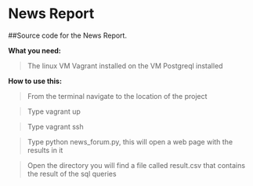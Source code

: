 # News Report
##Source code for the News Report.

**What you need:**
 >The linux VM
 >Vagrant installed on the VM
 >Postgreql installed

**How to use this:**
 >From the terminal navigate to the location of the project
 
 >Type vagrant up
 
 >Type vagrant ssh
 
 >Type python news_forum.py, this will open a web page with the results in it
 
 >Open the directory you will find a file called result.csv that contains the
  result of the sql queries
  

